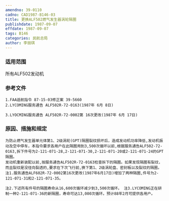```yaml
---
amendno: 39-0110  
cadno: CAD1987-B146-03  
title: 更换ALF502燃气发生器涡轮隔圈  
publishdate: 1987-09-07  
effdate: 1987-09-07  
tags: B146  
categories: 民航总局  
author: 李丽琪  
---
```

  
### 适用范围  
所有ALF502发动机  
  
<!--more-->  
### 参考文件  
    1.FAA适航指令 87-15-03修正案 39-5660  
    2.LYCOMING服务通告 ALF502R-72-0163(1987年 6月 8日)  
  
    3.LYOCMING服务通告 ALF502R-72-0002第 16次更改(1987年 6月 17日)  
  
### 原因、措施和规定  
    为防止燃气发生器单元体第1、2级涡轮(GPT)隔圈裂纹损坏后，造成发动机功率降低,发动机振动及空中停车，本指令要求各用户在此隔圈用到3,500次循环以前,根据服务通告ALF502-72-0163,拆下件号为2-121-071-28,2-121-071-30,2-121-071-20或2-121-071-24的GPT隔圈。  
    发动机重新装配以前,按服务通告ALF502R-72-0163检查拆下的隔圈。如果发现隔圈有裂纹，而且裂纹是没径向裂透的,要求在下次飞行前,换下第1、2级涡轮盘、密封板以及裂纹的隔圈。  
    注1.服务通告ALF602R-72-0002第16次更改(1987年6月17日)增加了两种隔圈,件号为2-121-071-31和2-121-071-35。  
   
    注2.下述所有件号的隔圈寿命从16,600次循环减少到3,500次循环。 注3.LYCOMING正在研制一种2-121-071-36的新隔圈，寿命可达13,000次循环。预计88年2月可提供各用户。  
